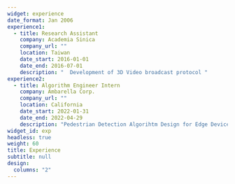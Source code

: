 ```yaml
---
widget: experience
date_format: Jan 2006
experience1:
  - title: Research Assistant
    company: Academia Sinica
    company_url: ""
    location: Taiwan
    date_start: 2016-01-01
    date_end: 2016-07-01
    description: "  Development of 3D Video broadcast protocol "
experience2:
  - title: Algorithm Engineer Intern
    company: Ambarella Corp.
    company_url: ""
    location: California
    date_start: 2022-01-31
    date_end: 2022-04-29
    description: "Pedestrian Detection Algorihtm Design for Edge Devices"
widget_id: exp
headless: true
weight: 60
title: Experience
subtitle: null
design:
  columns: "2"
---
```

